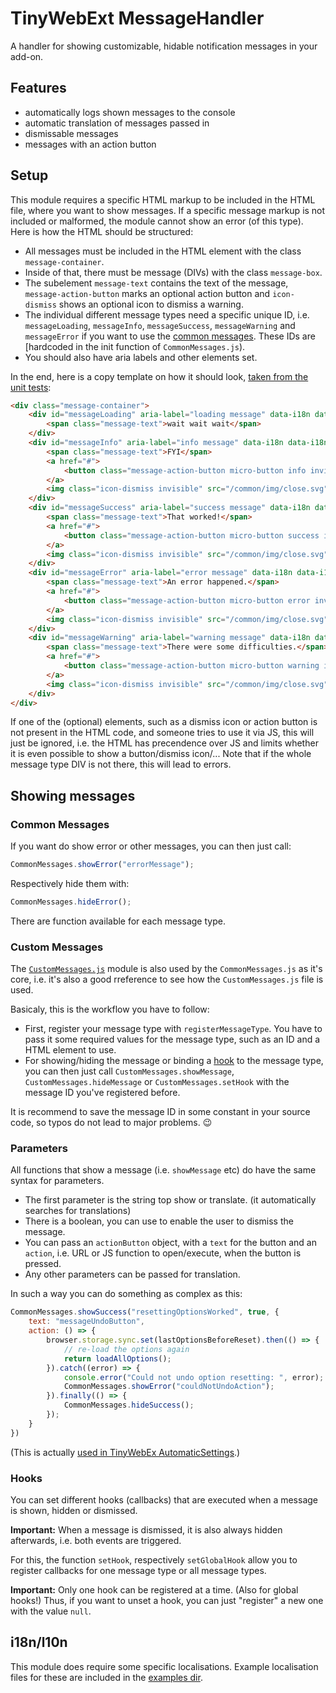 # TinyWebExt MessageHandler

A handler for showing customizable, hidable notification messages in your add-on.

## Features

* automatically logs shown messages to the console
* automatic translation of messages passed in
* dismissable messages
* messages with an action button

## Setup

This module requires a specific HTML markup to be included in the HTML file, where you want to show messages. If a specific message markup is not included or malformed, the module cannot show an error (of this type). Here is how the HTML should be structured:

* All messages must be included in the HTML element with the class `message-container`.
* Inside of that, there must be message (DIVs) with the class `message-box`.
* The subelement `message-text` contains the text of the message, `message-action-button` marks an optional action button and `icon-dismiss` shows an optional icon to dismiss a warning.
* The individual different message types need a specific unique ID, i.e. `messageLoading`, `messageInfo`, `messageSuccess`, `messageWarning` and `messageError` if you want to use the [common messages](#common-messages). These IDs are [hardcoded in the init function of `CommonMessages.js`).
* You should also have aria labels and other elements set.

In the end, here is a copy template on how it should look, [taken from the unit tests](./tests/messageHandler/baseCode.html):
```html
<div class="message-container">
	<div id="messageLoading" aria-label="loading message" data-i18n data-i18n-aria-label="__MSG_ariaMessageLoading__" class="message-box info invisible fade-hide">
		<span class="message-text">wait wait wait</span>
	</div>
	<div id="messageInfo" aria-label="info message" data-i18n data-i18n-aria-label="__MSG_ariaMessageInfo__" class="message-box info invisible fade-hide">
		<span class="message-text">FYI</span>
		<a href="#">
			<button class="message-action-button micro-button info invisible"></button>
		</a>
		<img class="icon-dismiss invisible" src="/common/img/close.svg" width="24" height="24" tabindex="0" data-i18n data-i18n-aria-label="__MSG_dismissIconDescription__"></span>
	</div>
	<div id="messageSuccess" aria-label="success message" data-i18n data-i18n-aria-label="__MSG_ariaMessageSuccess__" class="message-box success invisible fade-hide">
		<span class="message-text">That worked!</span>
		<a href="#">
			<button class="message-action-button micro-button success invisible"></button>
		</a>
		<img class="icon-dismiss invisible" src="/common/img/close.svg" width="24" height="24" tabindex="0" data-i18n data-i18n-aria-label="__MSG_dismissIconDescription__"></span>
	</div>
	<div id="messageError" aria-label="error message" data-i18n data-i18n-aria-label="__MSG_ariaMessageError__" class="message-box error invisible fade-hide">
		<span class="message-text">An error happened.</span>
		<a href="#">
			<button class="message-action-button micro-button error invisible"></button>
		</a>
		<img class="icon-dismiss invisible" src="/common/img/close.svg" width="24" height="24" tabindex="0" data-i18n data-i18n-aria-label="__MSG_dismissIconDescription__"></span>
	</div>
	<div id="messageWarning" aria-label="warning message" data-i18n data-i18n-aria-label="__MSG_ariaMessageWarning__" class="message-box warning invisible fade-hide">
		<span class="message-text">There were some difficulties.</span>
		<a href="#">
			<button class="message-action-button micro-button warning invisible"></button>
		</a>
		<img class="icon-dismiss invisible" src="/common/img/close.svg" width="24" height="24" tabindex="0" data-i18n data-i18n-aria-label="__MSG_dismissIconDescription__"></span>
	</div>
</div>
```

If one of the (optional) elements, such as a dismiss icon or action button is not present in the HTML code, and someone tries to use it via JS, this will just be ignored, i.e. the HTML has precendence over JS and limits whether it is even possible to show a button/dismiss icon/...
Note that if the whole message type DIV is not there, this will lead to errors.

## Showing messages

### Common Messages

If you want do show error or other messages, you can then just call:
```js
CommonMessages.showError("errorMessage");
```

Respectively hide them with:
```js
CommonMessages.hideError();
```

There are function available for each message type.

### Custom Messages

The [`CustomMessages.js`](CustomMessages.js) module is also used by the `CommonMessages.js` as it's core, i.e. it's also a good rreference to see how the `CustomMessages.js` file is used.

Basicaly, this is the workflow you have to follow:
* First, register your message type with `registerMessageType`. You have to pass it some required values for the message type, such as an ID and a HTML element to use.
* For showing/hiding the message or binding a [hook](#hooks) to the message type, you can then just call `CustomMessages.showMessage`, `CustomMessages.hideMessage` or `CustomMessages.setHook` with the message ID you've registered before.

It is recommend to save the message ID in some constant in your source code, so typos do not lead to major problems. :wink:

### Parameters

All functions that show a message (i.e. `showMessage` etc) do have the same syntax for parameters.

* The first parameter is the string top show or translate. (it automatically searches for translations)
* There is a boolean, you can use to enable the user to dismiss the message.
* You can pass an `actionButton` object, with a `text` for the button and an `action`, i.e. URL or JS function to open/execute, when the button is pressed.
* Any other parameters can be passed for translation.

In such a way you can do something as complex as this:
```js
CommonMessages.showSuccess("resettingOptionsWorked", true, {
    text: "messageUndoButton",
    action: () => {
        browser.storage.sync.set(lastOptionsBeforeReset).then(() => {
            // re-load the options again
            return loadAllOptions();
        }).catch((error) => {
            console.error("Could not undo option resetting: ", error);
            CommonMessages.showError("couldNotUndoAction");
        }).finally(() => {
            CommonMessages.hideSuccess();
        });
    }
})
```

(This is actually [used in TinyWebEx AutomaticSettings](https://github.com/TinyWebEx/AutomaticSettings).)

### Hooks

You can set different hooks (callbacks) that are executed when a message is shown, hidden or dismissed.

**Important:** When a message is dismissed, it is also always hidden afterwards, i.e. both events are triggered.

For this, the function `setHook`, respectively `setGlobalHook` allow you to register callbacks for one message type or all message types.

**Important:** Only one hook can be registered at a time. (Also for global hooks!) Thus, if you want to unset a hook, you can just "register" a new one with the value `null`.

## i18n/l10n

This module does require some specific localisations. Example localisation files for these are included in the [examples dir](`examples/_locales`).
